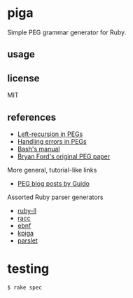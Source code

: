 # piga

Simple PEG grammar generator for Ruby.

## usage

## license

MIT

## references

- [Left-recursion in PEGs](https://arxiv.org/pdf/1207.0443.pdf)
- [Handling errors in PEGs](http://www.inf.puc-rio.br/~roberto/docs/sblp2013-1.pdf)
- [Bash's manual](https://www.gnu.org/software/bash/manual/html_node/index.html#SEC_Contents)
- [Bryan Ford's original PEG paper](https://bford.info/pub/lang/piga.pdf)

More general, tutorial-like links

- [PEG blog posts by Guido](https://medium.com/@gvanrossum_83706/piga-parsing-series-de5d41b2ed60)

Assorted Ruby parser generators

- [ruby-ll](https://gitlab.com/yorickpeterse/ruby-ll)
- [racc](https://github.com/ruby/racc)
- [ebnf](https://github.com/dryruby/ebnf)
- [kpiga](https://github.com/evanphx/kpiga)
- [parslet](https://github.com/kschiess/parslet)

# testing

```
$ rake spec
```
